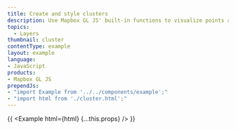 ```yaml
---
title: Create and style clusters
description: Use Mapbox GL JS' built-in functions to visualize points as clusters.
topics:
  - Layers
thumbnail: cluster
contentType: example
layout: example
language:
- JavaScript
products:
- Mapbox GL JS
prependJs:
- "import Example from '../../components/example';"
- "import html from './cluster.html';"
---
```


{{ <Example html={html} {...this.props} /> }}
